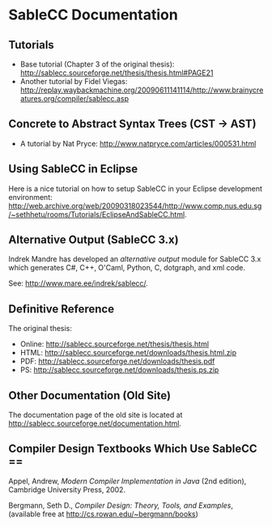---
---
# SableCC Documentation

## Tutorials

* Base tutorial (Chapter 3 of the original thesis): <http://sablecc.sourceforge.net/thesis/thesis.html#PAGE21>
* Another tutorial by Fidel Viegas: <http://replay.waybackmachine.org/20090611141114/http://www.brainycreatures.org/compiler/sablecc.asp>

## Concrete to Abstract Syntax Trees (CST -> AST)

* A tutorial by Nat Pryce: <http://www.natpryce.com/articles/000531.html>

## Using SableCC in Eclipse

Here is a nice tutorial on how to setup SableCC in your Eclipse development environment: <http://web.archive.org/web/20090318023544/http://www.comp.nus.edu.sg/~sethhetu/rooms/Tutorials/EclipseAndSableCC.html>.


## Alternative Output (SableCC 3.x)

Indrek Mandre has developed an *alternative output* module for SableCC 3.x which generates C#, C++, O'Caml, Python, C, dotgraph, and xml code.

See: <http://www.mare.ee/indrek/sablecc/>.

## Definitive Reference

The original thesis:

* Online: <http://sablecc.sourceforge.net/thesis/thesis.html>
* HTML: <http://sablecc.sourceforge.net/downloads/thesis.html.zip>
* PDF: <http://sablecc.sourceforge.net/downloads/thesis.pdf>
* PS: <http://sablecc.sourceforge.net/downloads/thesis.ps.zip>
 
## Other Documentation (Old Site)

The documentation page of the old site is located at <http://sablecc.sourceforge.net/documentation.html>.

## Compiler Design Textbooks Which Use SableCC ==

Appel, Andrew, *Modern Compiler Implementation in Java* (2nd edition), Cambridge University Press, 2002.

Bergmann, Seth D., *Compiler Design: Theory, Tools, and Examples*, (available free at <http://cs.rowan.edu/~bergmann/books>)


